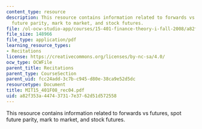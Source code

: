 ```yaml
---
content_type: resource
description: This resource contains information related to forwards vs futures, spot
  future parity, mark to market, and stock futures.
file: /ol-ocw-studio-app/courses/15-401-finance-theory-i-fall-2008/a82f353a447437317e3762d51d572558_MIT15_401F08_rec04.pdf
file_size: 148966
file_type: application/pdf
learning_resource_types:
- Recitations
license: https://creativecommons.org/licenses/by-nc-sa/4.0/
ocw_type: OCWFile
parent_title: Recitations
parent_type: CourseSection
parent_uid: fcc24add-3c7b-c945-d80e-38ca9e52d5dc
resourcetype: Document
title: MIT15_401F08_rec04.pdf
uid: a82f353a-4474-3731-7e37-62d51d572558
---
```

This resource contains information related to forwards vs futures, spot future parity, mark to market, and stock futures.